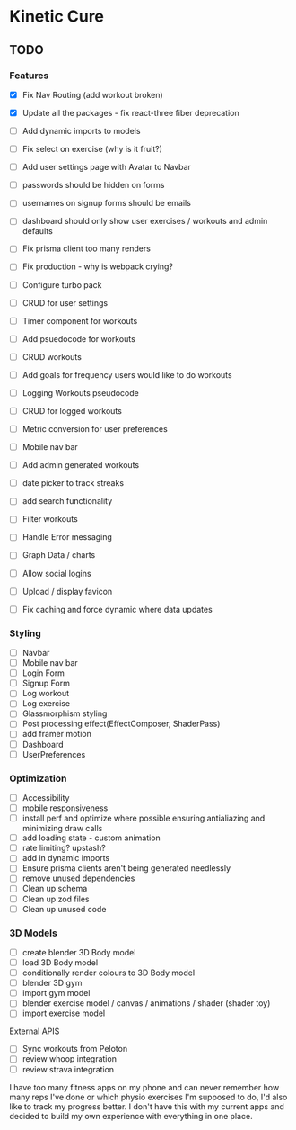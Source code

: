 # Kinetic Cure

## TODO

### Features

- [x] Fix Nav Routing (add workout broken)
- [x] Update all the packages - fix react-three fiber deprecation
- [ ] Add dynamic imports to models
- [ ] Fix select on exercise (why is it fruit?)
- [ ] Add user settings page with Avatar to Navbar
- [ ] passwords should be hidden on forms
- [ ] usernames on signup forms should be emails
- [ ] dashboard should only show user exercises / workouts and admin defaults

- [ ] Fix prisma client too many renders
- [ ] Fix production - why is webpack crying?
- [ ] Configure turbo pack
- [ ] CRUD for user settings
- [ ] Timer component for workouts

- [ ] Add psuedocode for workouts
- [ ] CRUD workouts
- [ ] Add goals for frequency users would like to do workouts
- [ ] Logging Workouts pseudocode
- [ ] CRUD for logged workouts
- [ ] Metric conversion for user preferences
- [ ] Mobile nav bar
- [ ] Add admin generated workouts
- [ ] date picker to track streaks
- [ ] add search functionality
- [ ] Filter workouts
- [ ] Handle Error messaging
- [ ] Graph Data / charts
- [ ] Allow social logins
- [ ] Upload / display favicon
- [ ] Fix caching and force dynamic where data updates

### Styling

- [ ] Navbar
- [ ] Mobile nav bar
- [ ] Login Form
- [ ] Signup Form
- [ ] Log workout
- [ ] Log exercise
- [ ] Glassmorphism styling
- [ ] Post processing effect(EffectComposer, ShaderPass)
- [ ] add framer motion
- [ ] Dashboard
- [ ] UserPreferences

### Optimization

- [ ] Accessibility
- [ ] mobile responsiveness
- [ ] install perf and optimize where possible ensuring antialiazing and minimizing draw calls
- [ ] add loading state - custom animation
- [ ] rate limiting? upstash?
- [ ] add in dynamic imports
- [ ] Ensure prisma clients aren't being generated needlessly
- [ ] remove unused dependencies
- [ ] Clean up schema
- [ ] Clean up zod files
- [ ] Clean up unused code

### 3D Models

- [ ] create blender 3D Body model
- [ ] load 3D Body model
- [ ] conditionally render colours to 3D Body model
- [ ] blender 3D gym
- [ ] import gym model
- [ ] blender exercise model / canvas / animations / shader (shader toy)
- [ ] import exercise model

External APIS

- [ ] Sync workouts from Peloton
- [ ] review whoop integration
- [ ] review strava integration

I have too many fitness apps on my phone and can never remember how many reps I've done or which physio exercises I'm supposed to do, I'd also like to track my progress better. I don't have this with my current apps and decided to build my own experience with everything in one place.
